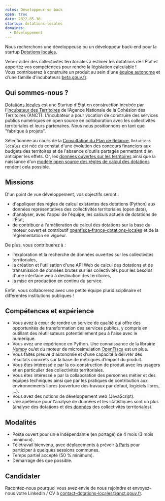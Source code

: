 ```yaml
---
roles: Développeur·se back
open: true
date: 2022-05-30
startup: dotations-locales
domaines:
  - Développement
---
```


Nous recherchons une développeuse ou un développeur back-end pour la startup [Dotations locales](https://beta.gouv.fr/startups/dotations-locales.html).

Venez aider des collectivités territoriales à estimer les dotations de l'État et apportez vos compétences pour rendre la législation calculable !  
Vous contribuerez à construire un produit au sein d'une [équipe autonome](https://blog.beta.gouv.fr/general/2016/11/28/equipes-autonomes/) et d'une famille d'incubateurs [beta.gouv.fr](https://beta.gouv.fr/approche/).

## Qui sommes-nous ?

[Dotations locales](https://beta.gouv.fr/startups/dotations-locales.html) est une Startup d'État en construction incubée par l'[Incubateur des Territoires](https://incubateur.anct.gouv.fr/a-propos/) de l’Agence Nationale de la Cohésion des Territoires (ANCT). L'incubateur a pour vocation de construire des services publics numériques en open source en collaboration avec les collectivités territoriales et leurs partenaires. Nous nous positionnons en tant que "fabrique à projets".

Sélectionnée au cours de la [Consultation du Plan de Relance](https://mon.incubateur.anct.gouv.fr/processes/transformation-numerique), `Dotations locales` est née du constat d'une évolution des concours financiers aux budgets des territoires et de l'absence d'outils partagés permettant d'en anticiper les effets. Or, les [données ouvertes sur les territoires](http://www.dotations-dgcl.interieur.gouv.fr/consultation/accueil.php) ainsi que la naissance d'un [modèle open source des règles de calcul des dotations](https://git.leximpact.dev/openfisca/openfisca-france-dotations-locales) rendent cela possible.

## Missions

D'un point de vue développement, vos objectifs seront :
* d'appliquer des règles de calcul existantes des dotations (Python) aux données représentatives des collectivités territoriales (open data), 
* d'analyser, avec l'appui de l'équipe, les calculs actuels de dotations de l'État,
* de contribuer à l'amélioration du calcul des dotations sur la base du moteur ouvert et contributif [openfisca-france-dotations-locales](https://git.leximpact.dev/leximpact/openfisca-france-dotations-locales) et de la réglementation en vigueur.  

De plus, vous contribuerez à :
* l'exploration et la recherche de données ouvertes sur les collectivités territoriales,
* la création et l'utilisation d'une API Web de calcul des dotations et de transmission de données brutes sur les collectivités pour les besoins d'une interface web à destination des territoires,
* la mise en production en continu du service.

Enfin, vous collaborerez avec une petite équipe pluridisciplinaire et différentes institutions publiques !

## Compétences et expérience

- Vous avez à cœur de rendre un service de qualité qui offre des opportunités de transformation des services publics, y compris en outillant des réutilisateurs potentiellement peu à l'aise avec le numérique.
- Vous avez une expérience en Python. Une connaissance de la librairie [Numpy](https://numpy.org) ou/et du moteur de microsimulation [OpenFisca](http://openfisca.org) est un plus.
- Vous faites preuve d'autonomie et d'une capacité à délivrer des résultats concrets sur la base de métriques d’impact du produit.
- Vous êtes intéressé·e par la co-construction de produit avec les usagers et en particulier des collectivités territoriales.
- Vous êtes intéressé·e par la collaboration des personnes métier et des équipes techniques ainsi que par les pratiques de contribution aux environnements libres (ouverture des travaux par défaut, logiciels libres, …).
- Vous avez des notions de développement web (JavaScript).
- Une apétence pour l'analyse de données et les statistiques sont un plus (analyse des dotations et des [données](http://www.dotations-dgcl.interieur.gouv.fr/consultation/criteres_repartition.php) des collectivités territoriales).

## Modalités

* Poste ouvert pour un·e indépendant·e (en portage) de 4 mois (3 mois minimum).
* Télétravail bienvenu, avec déplacements à prévoir [à Paris](https://www.openstreetmap.org/node/2353712460#map=19/48.85050/2.30844) pour participer à quelques sessions communes.
* Temps partiel accepté (50 % minimum).
* Démarrage dès que possible.

## Candidater

Racontez-nous pourquoi vous avez envie de nous rejoindre et envoyez-nous votre LinkedIn / CV à [contact-dotations-locales@anct.gouv.fr](mailto:contact-dotations-locales@anct.gouv.fr?subject=Candidature%20back).
